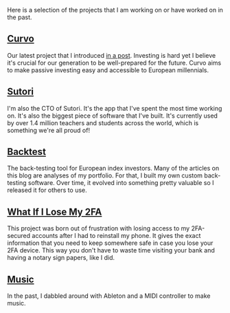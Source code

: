 Here is a selection of the projects that I am working on or have worked on in
the past.

## [Curvo](https://curvo.eu/?utm_source=yoranbrondsema-blog&utm_medium=projects)
Our latest project that I introduced [in a post](https://www.yoranbrondsema.com/post/introducing-enzo-a-better-way-of-saving-money/).
Investing is hard yet I believe it's crucial for our generation to be
well-prepared for the future. Curvo aims to make passive investing easy and
accessible to European millennials.

## [Sutori](https://www.sutori.com)
I'm also the CTO of Sutori. It's the app that I've spent the most time working
on. It's also the biggest piece of software that I've built. It's currently
used by over 1.4 million teachers and students across the world, which is
something we're all proud of!

## [Backtest](https://backtest.curvo.eu)
The back-testing tool for European index investors. Many of the articles on
this blog are analyses of my portfolio. For that, I built my own custom
back-testing software. Over time, it evolved into something pretty valuable so
I released it for others to use.

## [What If I Lose My 2FA](https://www.whatifilosemy2fa.com)
This project was born out of frustration with losing access to my 2FA-secured
accounts after I had to reinstall my phone. It gives the exact information that
you need to keep somewhere safe in case you lose your 2FA device. This way you
don't have to waste time visiting your bank and having a notary sign papers,
like I did.

## [Music](https://soundcloud.com/yorbro)
In the past, I dabbled around with Ableton and a MIDI controller to make music.

